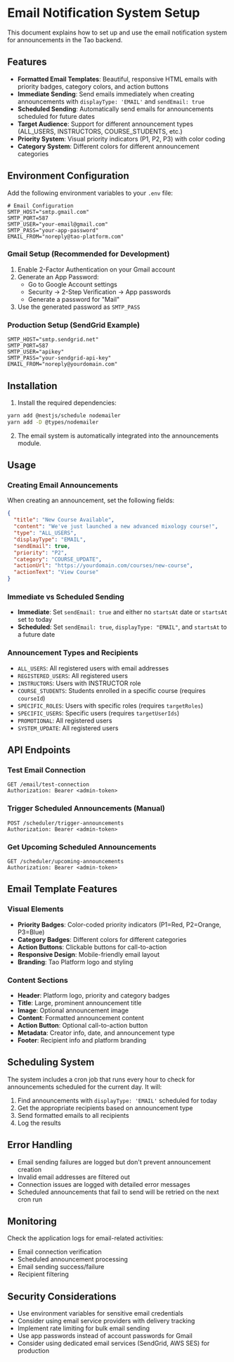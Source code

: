 # Email Notification System Setup

This document explains how to set up and use the email notification system for announcements in the Tao backend.

## Features

- **Formatted Email Templates**: Beautiful, responsive HTML emails with priority badges, category colors, and action buttons
- **Immediate Sending**: Send emails immediately when creating announcements with `displayType: 'EMAIL'` and `sendEmail: true`
- **Scheduled Sending**: Automatically send emails for announcements scheduled for future dates
- **Target Audience**: Support for different announcement types (ALL_USERS, INSTRUCTORS, COURSE_STUDENTS, etc.)
- **Priority System**: Visual priority indicators (P1, P2, P3) with color coding
- **Category System**: Different colors for different announcement categories

## Environment Configuration

Add the following environment variables to your `.env` file:

```env
# Email Configuration
SMTP_HOST="smtp.gmail.com"
SMTP_PORT=587
SMTP_USER="your-email@gmail.com"
SMTP_PASS="your-app-password"
EMAIL_FROM="noreply@tao-platform.com"
```

### Gmail Setup (Recommended for Development)

1. Enable 2-Factor Authentication on your Gmail account
2. Generate an App Password:
   - Go to Google Account settings
   - Security → 2-Step Verification → App passwords
   - Generate a password for "Mail"
3. Use the generated password as `SMTP_PASS`

### Production Setup (SendGrid Example)

```env
SMTP_HOST="smtp.sendgrid.net"
SMTP_PORT=587
SMTP_USER="apikey"
SMTP_PASS="your-sendgrid-api-key"
EMAIL_FROM="noreply@yourdomain.com"
```

## Installation

1. Install the required dependencies:
```bash
yarn add @nestjs/schedule nodemailer
yarn add -D @types/nodemailer
```

2. The email system is automatically integrated into the announcements module.

## Usage

### Creating Email Announcements

When creating an announcement, set the following fields:

```json
{
  "title": "New Course Available",
  "content": "We've just launched a new advanced mixology course!",
  "type": "ALL_USERS",
  "displayType": "EMAIL",
  "sendEmail": true,
  "priority": "P2",
  "category": "COURSE_UPDATE",
  "actionUrl": "https://yourdomain.com/courses/new-course",
  "actionText": "View Course"
}
```

### Immediate vs Scheduled Sending

- **Immediate**: Set `sendEmail: true` and either no `startsAt` date or `startsAt` set to today
- **Scheduled**: Set `sendEmail: true`, `displayType: "EMAIL"`, and `startsAt` to a future date

### Announcement Types and Recipients

- `ALL_USERS`: All registered users with email addresses
- `REGISTERED_USERS`: All registered users
- `INSTRUCTORS`: Users with INSTRUCTOR role
- `COURSE_STUDENTS`: Students enrolled in a specific course (requires `courseId`)
- `SPECIFIC_ROLES`: Users with specific roles (requires `targetRoles`)
- `SPECIFIC_USERS`: Specific users (requires `targetUserIds`)
- `PROMOTIONAL`: All registered users
- `SYSTEM_UPDATE`: All registered users

## API Endpoints

### Test Email Connection
```http
GET /email/test-connection
Authorization: Bearer <admin-token>
```

### Trigger Scheduled Announcements (Manual)
```http
POST /scheduler/trigger-announcements
Authorization: Bearer <admin-token>
```

### Get Upcoming Scheduled Announcements
```http
GET /scheduler/upcoming-announcements
Authorization: Bearer <admin-token>
```

## Email Template Features

### Visual Elements
- **Priority Badges**: Color-coded priority indicators (P1=Red, P2=Orange, P3=Blue)
- **Category Badges**: Different colors for different categories
- **Action Buttons**: Clickable buttons for call-to-action
- **Responsive Design**: Mobile-friendly email layout
- **Branding**: Tao Platform logo and styling

### Content Sections
- **Header**: Platform logo, priority and category badges
- **Title**: Large, prominent announcement title
- **Image**: Optional announcement image
- **Content**: Formatted announcement content
- **Action Button**: Optional call-to-action button
- **Metadata**: Creator info, date, and announcement type
- **Footer**: Recipient info and platform branding

## Scheduling System

The system includes a cron job that runs every hour to check for announcements scheduled for the current day. It will:

1. Find announcements with `displayType: 'EMAIL'` scheduled for today
2. Get the appropriate recipients based on announcement type
3. Send formatted emails to all recipients
4. Log the results

## Error Handling

- Email sending failures are logged but don't prevent announcement creation
- Invalid email addresses are filtered out
- Connection issues are logged with detailed error messages
- Scheduled announcements that fail to send will be retried on the next cron run

## Monitoring

Check the application logs for email-related activities:
- Email connection verification
- Scheduled announcement processing
- Email sending success/failure
- Recipient filtering

## Security Considerations

- Use environment variables for sensitive email credentials
- Consider using email service providers with delivery tracking
- Implement rate limiting for bulk email sending
- Use app passwords instead of account passwords for Gmail
- Consider using dedicated email services (SendGrid, AWS SES) for production
